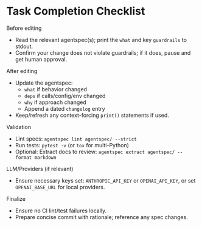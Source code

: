 # Task Completion Checklist

Before editing
- Read the relevant agentspec(s); print the `what` and key `guardrails` to stdout.
- Confirm your change does not violate guardrails; if it does, pause and get human approval.

After editing
- Update the agentspec:
  - `what` if behavior changed
  - `deps` if calls/config/env changed
  - `why` if approach changed
  - Append a dated `changelog` entry
- Keep/refresh any context-forcing `print()` statements if used.

Validation
- Lint specs: `agentspec lint agentspec/ --strict`
- Run tests: `pytest -v` (or `tox` for multi-Python)
- Optional: Extract docs to review: `agentspec extract agentspec/ --format markdown`

LLM/Providers (if relevant)
- Ensure necessary keys set: `ANTHROPIC_API_KEY` or `OPENAI_API_KEY`, or set `OPENAI_BASE_URL` for local providers.

Finalize
- Ensure no CI lint/test failures locally.
- Prepare concise commit with rationale; reference any spec changes.
